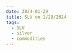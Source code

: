 ```yaml
---
date: 2024-01-29
title: SLV on 1/29/2024
tags: 
  - SLV
  - silver
  - commodities
---
```

<div class="post">
<snapshot-grid 
    :reports="['2024/01/26/CTA/silver', '2024/01/29/CTA/silver', '2024/01/29/MTP/SLV']"
    chart="2024/01/29/Chart/SLV"
/>
<p>

</p>
<p>

</p>
</div>
